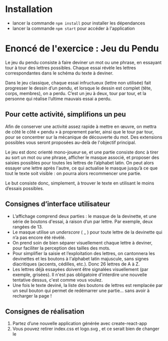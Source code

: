# Installation

- lancer la commande `npm install` pour installer les dépendances
- lancer la commande `npm start` pour accéder à l'application

# Enoncé de l'exercice : Jeu du Pendu

Le jeu du pendu consiste à faire deviner un mot ou une phrase, en essayant tour à tour des lettres possibles. Chaque essai révèle les lettres correspondantes dans le schéma du texte à deviner.

Dans le jeu classique, chaque essai infructueux (lettre non utilisée) fait progresser le dessin d’un pendu, et lorsque le dessin est complet (tête, corps, membres), on a perdu. C’est un jeu à deux, tour par tour, et la personne qui réalise l’ultime mauvais essai a perdu.

## Pour cette activité, simplifions un peu
Afin de conserver une activité assez rapide à mettre en œuvre, on mettra de côté le côté « pendu » à proprement parler, ainsi que le tour par tour, pour se concentrer sur la mécanique de découverte du mot. Des extensions possibles vous seront proposées au-delà de l'objectif principal.

Le jeu est donc orienté mono-joueur·se, et une partie consiste donc à tirer au sort un mot ou une phrase, afficher le masque associé, et proposer des saisies possibles pour toutes les lettres de l’alphabet latin. On peut alors essayer une lettre après l'autre, ce qui actualise le masque jusqu’à ce que tout le texte soit visible : on pourra alors recommencer une partie.

Le but consiste donc, simplement, à trouver le texte en utilisant le moins d’essais possibles.

## Consignes d’interface utilisateur
- L’affichage comprend deux parties : le masque de la devinette, et une série de boutons d'essai, à raison d’un par lettre. Par exemple, deux rangées de 13.
- Le masque utilise un _underscore_ ( _ ) pour toute lettre de la devinette qui n’a pas encore été révélé.
- On prend soin de bien séparer visuellement chaque lettre à deviner, pour faciliter la perception des tailles des mots.
- Pour simplifier la saisie et l’exploitation des lettres, on cantonnera les devinettes et les boutons à l'alphabet latin majuscule, sans signes diacritiques (accents, cédilles, etc.). Donc 26 lettres de A à Z.
- Les lettres déjà essayées doivent être signalées visuellement (par exemple, grisées). Il n'est pas obligatoire d'interdire une nouvelle tentative dessus, c'est comme vous voulez.
- Une fois le texte deviné, la liste des boutons de lettres est remplacée par un seul bouton qui permet de redémarrer une partie… sans avoir à recharger la page !

## Consignes de réalisation
1. Partez d’une nouvelle application générée avec  create-react-app  
2. Vous pouvez retirer  index.css  et  logo.svg , et ce serait bien de changer le  <title>  de  public/index.html
3. Le besoin est assez simple pour tout faire dans  App.js (et styler avec  App.css ), mais si vous tenez à découper en sous-composants (par exemple, pour le « clavier » de 26 touches), libre à vous.
4. Le déroulement de la partie se base naturellement sur une évolution de l’état local du composant<App/>.
5. Afin de vous permettre de vous concentrer sur React, vous trouverez ci-dessous une petite fonction utile qui construit le masque affiché à partir du texte à deviner et de la série des lettres déjà testées. Cette dernière est supposée être un Set (ES2015), mais vous pouvez en faire un simple tableau en remplaçant le.has() par un.includes().

## Extensions possibles
Ces suggestions n'ont pas d'effet sur la validation de cette activité, mais vous permettent de renforcer vos compétences. Elles vous permettent de créer un jeu véritablement abouti que vous pouvez fièrement afficher sur votre compte GitHub à l'attention de vos futurs clients/employeurs !

### Score / Compteur
- Comptez le nombre d’essais et affichez-le au fur et à mesure.
- Vous pouvez décider d’interdire un nouvel essai d’une lettre, ou au contraire compter double un essai d’une lettre déjà tentée (si vous indiquiez visuellement qu’elle l’était).
- Pour calculer plutôt un score, vous pouvez compter 2 points pour une lettre présente, -1 pour une absente, et -2 pour une lettre retentée, par exemple.

### Mode deux joueurs
- Ajoutez à l’état un tableau de noms de joueurs et un joueur courant, qui bascule dès qu’on tente une lettre absente (il faut évidemment gérer la saisie initiale, puis afficher le joueur courant).
- Si vous voulez introduire une notion de « perdu » (et pas seulement de vainqueur au moment de la dernière tentative réussie), imposez un nombre maximum de lettres absentes par joueur (ou au global) et gérez leur comptage (afficher ça serait alors souhaitable aussi).

### Utiliser le clavier plutôt que des boutons
Pour permettre l’utilisation du clavier, deux possibilités :

- Un champ textuel stylé pour être « invisible » (pas de bordures, texte de la même couleur que le fond, etc.) qui conserve le focus, a une valeur vide, mais vous réagissez au `onChange` pour récupérer la valeur et la traiter comme lettre, à mettre alors en majuscule. On ignore les saisies hors alphabet latin ASCII.
- L’interception de l’événement   keypress  au niveau dedocument. Cela nécessite toutefois que vous gériez l’attache et la libération de ces événements manuellement dans  componentDidMount()   et  componentWillUnmount() , et empêchera, si vous le souhaitiez, la mise en place de tests unitaires en mode _shallow_.

### Ajouter un véritable pendu
Soit en dessinant sur un  <canvas> , soit en prédéfinissant les images des différentes étapes et en affichant la bonne, implémentez le véritable Jeu du Pendu !